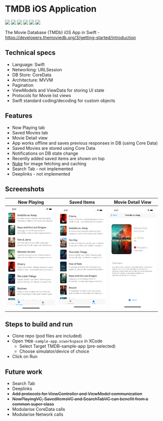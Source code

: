 # TMDB iOS Application
<img src="https://img.shields.io/badge/status-Active-green" height="20"> <img src="https://img.shields.io/github/issues/adumrewal/tmdb-ios-app" height="20"> <img src="https://img.shields.io/github/stars/adumrewal/tmdb-ios-app" height="20"> <img src="https://img.shields.io/github/license/adumrewal/tmdb-ios-app" height="20"> <img src="https://img.shields.io/badge/architecture-MVVM-yellow" height="20"> <img src="https://img.shields.io/badge/language-Swift-yellow" height="20"> 

The Movie Database (TMDb) iOS App in Swift - https://developers.themoviedb.org/3/getting-started/introduction

## Technical specs
- Language: Swift
- Networking: URLSession
- DB Store: CoreData
- Architecture: MVVM
- Pagination
- ViewModels and ViewData for storing UI state
- Protocols for Movie list views
- Swift standard coding/decoding for custom objects

## Features
- Now Playing tab
- Saved Movies tab
- Movie Detail view
- App works offline and saves previous responses in DB (using Core Data)
- Saved Movies are stored using Core Data
- Notifications on DB state change
- Recently added saved items are shown on top
- [Nuke](https://cocoapods.org/pods/Nuke) for image fetching and caching
- Search Tab - not implemented
- Deeplinks - not implemented

## Screenshots
|Now Playing|Saved Items|Movie Detail View|
|:-:|:-:|:-:|
|<img src="/Assets/NowPlaying.png" width="250"/>|<img src="/Assets/SavedItems.png" width="250"/>|<img src="/Assets/MovieDetail.png" width="250"/>|

## Steps to build and run
- Clone repo (pod files are included)
- Open `TMDB-sample-app.xcworkspace` in XCode
  - Select Target TMDB-sample-app (pre-selected)
  - Choose simulator/device of choice
- Click on Run

## Future work
- Search Tab
- Deeplinks
- ~~Add protocols for ViewController and ViewModel communication~~
- ~~NowPlayingVC, SavedItemsVC and SearchTabVC can benefit from a common super class~~
- Modularise CoreData calls
- Modularise Network calls

